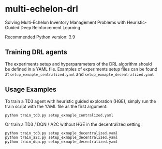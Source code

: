 # multi-echelon-drl
Solving Multi-Echelon Inventory Management Problems with Heuristic-Guided Deep Reinforcement Learning

Recommended Python version: 3.9

## Training DRL agents

The experiments setup and hyperparameters of the DRL algorithm should be defined in a YAML file.  Examples of experiments setup files can be found at `setup_exmaple_centralized.yaml` and `setup_exmaple_decentralized.yaml`


## Usage Examples

To train a TD3 agent with heuristic guided exploration (HGE), simply run the train script with the YAML file as the first argument:
```commandline
python train_td3.py setup_exmaple_centralized.yaml
```

Or train a TD3 / DQN / A2C  without HGE in the decentralized setting:

```commandline
python train_td3.py setup_exmaple_decentralized.yaml
python train_a2c.py setup_exmaple_decentralized.yaml
python train_dqn.py setup_exmaple_decentralized.yaml
```